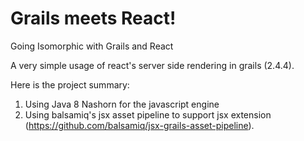 # Grails meets React!
Going Isomorphic with Grails and React

A very simple usage of react's server side rendering in grails (2.4.4). 

Here is the project summary:
1. Using Java 8 Nashorn for the javascript engine
2. Using balsamiq's jsx asset pipeline to support jsx extension (https://github.com/balsamiq/jsx-grails-asset-pipeline).





